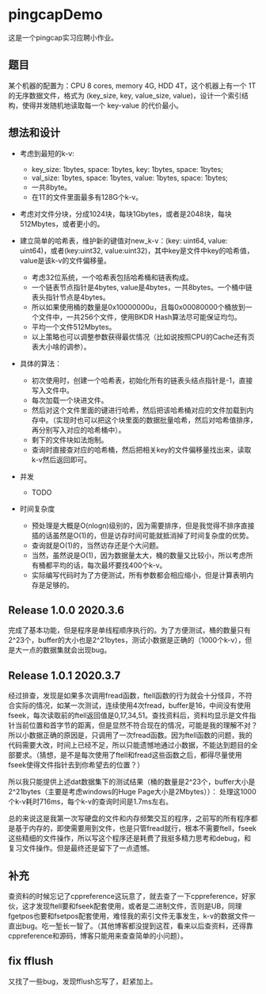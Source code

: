 # pingcapDemo

这是一个pingcap实习应聘小作业。
## 题目

某个机器的配置为：CPU 8 cores, memory 4G, HDD 4T，这个机器上有一个 1T 的无序数据文件，格式为 (key_size, key, value_size, value)，设计一个索引结构，使得并发随机地读取每一个 key-value 的代价最小。

## 想法和设计

- 考虑到最短的k-v: 
  - key_size: 1bytes, space: 1bytes, key: 1bytes, space: 1bytes;
  - val_size: 1bytes, space: 1bytes, value: 1bytes, space: 1bytes;
  - 一共8byte。
  - 在1T的文件里面最多有128G个k-v。

- 考虑对文件分块，分成1024块，每块1Gbytes，或者是2048块，每块512Mbytes，或者更小的。

- 建立简单的哈希表，维护新的键值对new_k-v：(key: uint64, value: uint64)，或者(key:uint32, value:uint32)，其中key是文件中key的哈希值，value是该k-v的文件偏移量。
  - 考虑32位系统，一个哈希表包括哈希桶和链表构成。
  - 一个链表节点指针是4bytes, value是4bytes，一共8bytes。一个桶中链表头指针节点是4bytes。
  - 所以如果使用桶的数量是0x10000000u，且每0x00080000个桶放到一个文件中，一共256个文件，使用BKDR Hash算法尽可能保证均匀。
  - 平均一个文件512Mbytes。
  - 以上策略也可以调整参数获得最优情况（比如说按照CPU的Cache还有页表大小啥的调参）。

- 具体的算法：
  - 初次使用时，创建一个哈希表，初始化所有的链表头结点指针是-1，直接写入文件中。 
  - 每次加载一个块进文件。
  - 然后对这个文件里面的键进行哈希，然后把该哈希桶对应的文件加载到内存中。（实现时也可以把这个块里面的数据批量哈希，然后对哈希值排序，再分别写入对应的哈希桶中）。
  - 剩下的文件块如法炮制。
  - 查询时直接查对应的哈希桶，然后把相关key的文件偏移量找出来，读取k-v然后返回即可。

- 并发
  - TODO

- 时间复杂度
  - 预处理是大概是O(nlogn)级别的，因为需要排序，但是我觉得不排序直接插的话虽然是O(1)的，但是访存时间可能就抵消掉了时间复杂度的优势。
  - 查询就是O(1)的，当然访存还是个大问题。
  - 当然，虽然说是O(1)，因为数据量太大，桶的数量又比较小，所以考虑所有桶都平均的话，每次最坏要找400个k-v。
  - 实际编写代码时为了方便测试，所有参数都会相应缩小，但是计算表明内存是足够的。

## Release 1.0.0 2020.3.6

完成了基本功能，但是程序是单线程顺序执行的。为了方便测试，桶的数量只有2^23个，buffer的大小也是2^21bytes，测试小数据是正确的（1000个k-v），但是大一点的数据集就会出现bug。

## Release 1.0.1 2020.3.7

经过排查，发现是如果多次调用fread函数，ftell函数的行为就会十分怪异，不符合实际的情况，如某一次测试，连续使用4次fread，buffer是16，中间没有使用fseek，每次读取前的ftell返回值是0,17,34,51。查找资料后，资料均显示是文件指针当前位置和首字节的距离，但是显然不符合现在的情况，可能是我的理解不对？所以小数据正确的原因是，只调用了一次fread函数。因为ftell函数的问题，我的代码需要大改，时间上已经不足，所以只能遗憾地通过小数据，不能达到题目的全部要求。（猜想，是不是每次使用了ftell和fread这些函数之后，都得尽量使用fseek使得文件指针去到你希望去的位置？）

所以我只能提供上述dat数据集下的测试结果（桶的数量是2^23个，buffer大小是2^21bytes（主要是考虑windows的Huge Page大小是2Mbytes））：
处理这1000个k-v耗时716ms，每个k-v的查询时间是1.7ms左右。

总的来说这是我第一次写硬盘的文件和内存频繁交互的程序，之前写的所有程序都是基于内存的，即使需要用到文件，也是只管fread就行，根本不需要ftell，fseek这些精细的文件操作，所以写这个程序还是耗费了我挺多精力思考和debug，和复习文件操作。但是最终还是留下了一点遗憾。

## 补充

查资料的时候忘记了cppreference这玩意了，就去查了一下cppreference，好家伙，这才发现ftell要和fseek配套使用，或者是二进制文件，否则是UB，同理fgetpos也要和fsetpos配套使用，难怪我的索引文件无事发生，k-v的数据文件一直出bug。吃一堑长一智了。（其他博客都没提到这茬，看来以后查资料，还得靠cppreference和源码，博客只能用来查查简单的小问题）。

## fix fflush

又找了一些bug，发现fflush忘写了，赶紧加上。
